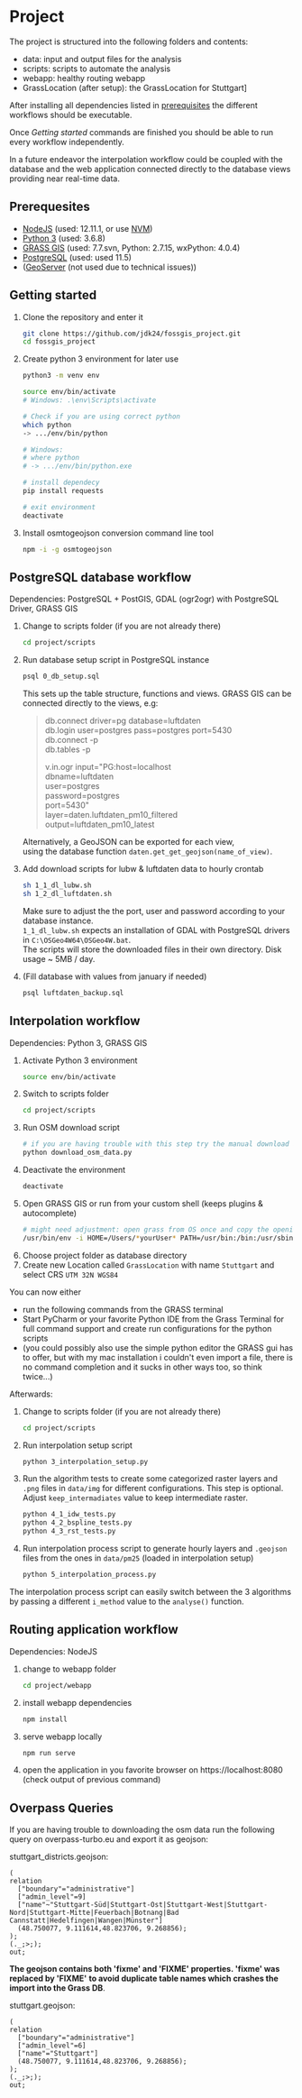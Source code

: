 # Project

The project is structured into the following folders and contents:
- data: input and output files for the analysis
- scripts: scripts to automate the analysis
- webapp: healthy routing webapp
- GrassLocation (after setup): the GrassLocation for Stuttgart]

After installing all dependencies listed in [prerequisites](#prerequesites) the different workflows
 should be executable.

Once _Getting started_ commands are finished you should be able to run every workflow independently.

In a future endeavor the interpolation workflow could be coupled with the database and the web application connected
directly to the database views providing near real-time data.
 
 ## Prerequesites
- [NodeJS](https://nodejs.org/en/) (used: 12.11.1, or use [NVM](https://github.com/nvm-sh/nvm))
- [Python 3](https://www.python.org/downloads/) (used: 3.6.8)
- [GRASS GIS](https://grass.osgeo.org/download/) (used: 7.7.svn, Python: 2.7.15, wxPython: 4.0.4)
- [PostgreSQL](https://www.postgresql.org/download/) (used: used 11.5)
- ([GeoServer](http://geoserver.org/download/) (not used due to technical issues))


## Getting started

1. Clone the repository and enter it
    ```bash
    git clone https://github.com/jdk24/fossgis_project.git
    cd fossgis_project
    ```
1. Create python 3 environment for later use
    ```bash
    python3 -m venv env
    
    source env/bin/activate
    # Windows: .\env\Scripts\activate
    
    # Check if you are using correct python
    which python
    -> .../env/bin/python
    
    # Windows:
    # where python
    # -> .../env/bin/python.exe
    
    # install dependecy
    pip install requests
    
    # exit environment
    deactivate
    ```
1. Install osmtogeojson conversion command line tool
    ```bash
    npm -i -g osmtogeojson
    ```

## PostgreSQL database workflow
Dependencies: PostgreSQL + PostGIS, GDAL (ogr2ogr) with PostgreSQL Driver, GRASS GIS

1. Change to scripts folder (if you are not already there)
    ```bash
    cd project/scripts
    ```
1. Run database setup script in PostgreSQL instance
    ```bash
    psql 0_db_setup.sql
    ```
    This sets up the table structure, functions and views.
    GRASS GIS can be connected directly to the views, e.g:
    
    > db.connect driver=pg database=luftdaten  
    > db.login user=postgres pass=postgres port=5430  
    > db.connect -p  
    > db.tables -p  
    > 
    > v.in.ogr input="PG:host=localhost  
    >     dbname=luftdaten    
    >     user=postgres  
    >     password=postgres  
    >     port=5430"  
    >     layer=daten.luftdaten_pm10_filtered  
    >     output=luftdaten_pm10_latest  
    
    Alternatively, a GeoJSON can be exported for each view,  
    using the database function `daten.get_get_geojson(name_of_view)`. 
    
1. Add download scripts for lubw & luftdaten data to hourly crontab  
    ```bash
    sh 1_1_dl_lubw.sh
    sh 1_2_dl_luftdaten.sh
    ```
    Make sure to adjust the the port, user and password according to your database instance.  
    `1_1_dl_lubw.sh` expects an installation of GDAL with PostgreSQL drivers in `C:\OSGeo4W64\OSGeo4W.bat`.   
    The scripts will store the downloaded files in their own directory. Disk usage ~ 5MB / day.  
    
1. (Fill database with values from january if needed)
    ```bash
    psql luftdaten_backup.sql
    ```

## Interpolation workflow
Dependencies: Python 3, GRASS GIS

1. Activate Python 3 environment
    ```bash
    source env/bin/activate
    ```
1. Switch to scripts folder
    ```bash
    cd project/scripts
    ```
1. Run OSM download script
    ```bash
    # if you are having trouble with this step try the manual download at the bottom of this README
    python download_osm_data.py
    ```
1. Deactivate the environment
    ```bash
    deactivate
    ```
1. Open GRASS GIS or run from your custom shell (keeps plugins & autocomplete)
    ```bash
    # might need adjustment: open grass from OS once and copy the opening command of grass
    /usr/bin/env -i HOME=/Users/*yourUser* PATH=/usr/bin:/bin:/usr/sbin:/etc:/usr/lib /Applications/GRASS-7.7.app/Contents/MacOS/Grass.sh
    ```
1. Choose project folder as database directory
1. Create new Location called `GrassLocation` with name `Stuttgart` and select CRS `UTM 32N WGS84`

You can now either
- run the following commands from the GRASS terminal
- Start PyCharm or your favorite Python IDE from the Grass Terminal for full command support and create run configurations
    for the python scripts
- (you could possibly also use the simple python editor the GRASS gui has to offer, but with my mac installation i couldn't
    even import a file, there is no command completion and it sucks in other ways too, so think twice...)
    
Afterwards:
1. Change to scripts folder (if you are not already there)
    ```bash
    cd project/scripts
    ```
1. Run interpolation setup script
    ```bash
    python 3_interpolation_setup.py
    ```
1. Run the algorithm tests to create some categorized raster layers and `.png` files in `data/img` for different configurations.
    This step is optional. Adjust `keep_intermadiates` value to keep intermediate raster.
    ```bash
    python 4_1_idw_tests.py
    python 4_2_bspline_tests.py
    python 4_3_rst_tests.py
    ```
1. Run interpolation process script to generate hourly layers and `.geojson` files from the ones in `data/pm25` (loaded in interpolation setup)
    ```bash
    python 5_interpolation_process.py
    ```

The interpolation process script can easily switch between the 3 algorithms by passing a different `i_method` value to
    the `analyse()` function.

## Routing application workflow
Dependencies: NodeJS

1. change to webapp folder
    ```bash
    cd project/webapp
    ```
1. install webapp dependencies
    ```bash
    npm install
    ```
1. serve webapp locally
    ```bash
    npm run serve
    ```
1. open the application in you favorite browser on https://localhost:8080 (check output of previous command)


## Overpass Queries

If you are having trouble to downloading the osm data run the following query on overpass-turbo.eu
and export it as geojson:

stuttgart_districts.geojson:
```
(
relation
  ["boundary"="administrative"]
  ["admin_level"=9]
  ["name"~"Stuttgart-Süd|Stuttgart-Ost|Stuttgart-West|Stuttgart-Nord|Stuttgart-Mitte|Feuerbach|Botnang|Bad Cannstatt|Hedelfingen|Wangen|Münster"]
  (48.750077, 9.111614,48.823706, 9.268856);
);
(._;>;);
out;
```
__The geojson contains both 'fixme' and 'FIXME' properties. 'fixme' was replaced by 'FIXME'__
__to avoid duplicate table names which crashes the import into the Grass DB__.

stuttgart.geojson:
```
(
relation
  ["boundary"="administrative"]
  ["admin_level"=6]
  ["name"="Stuttgart"]
  (48.750077, 9.111614,48.823706, 9.268856);
);
(._;>;);
out;
```
